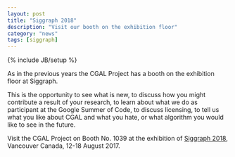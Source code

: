 ```yaml
---
layout: post
title: "Siggraph 2018"
description: "Visit our booth on the exhibition floor"
category: "news"
tags: [siggraph]
---
```

{% include JB/setup %}

As in the previous years the CGAL Project has a booth on the
exhibition floor at Siggraph.

This is the opportunity to see what is new, to discuss how you
might contribute a result of your research, to learn about what
we do as participant at the Google Summer of Code, to discuss
licensing, to tell us what you like about CGAL and what you hate,
or what algorithm you would like to see in the future.


Visit the CGAL Project on Booth No. 1039 at the exhibition of <a href="http://s2018.siggraph.org/">Siggraph 2018</a>,
Vancouver Canada, 12-18 August 2017.


